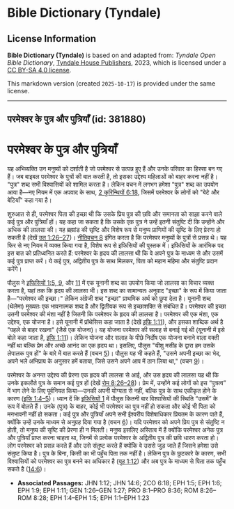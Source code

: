 # Bible Dictionary (Tyndale)

## License Information

**Bible Dictionary (Tyndale)** is based on and adapted from: _Tyndale Open Bible Dictionary_, [Tyndale House Publishers](https://tyndaleopenresources.com/), 2023, which is licensed under a [CC BY-SA 4.0 license](https://creativecommons.org/licenses/by-sa/4.0/legalcode.en).

This markdown version (created `2025-10-17`) is provided under the same license.



--------------------------------

## परमेश्वर के पुत्र और पुत्रियाँ (id: 381880)

परमेश्वर के पुत्र और पुत्रियाँ
==============================

यह अभिव्यक्ति उन मनुष्यों को दर्शाती है जो परमेश्वर से उत्पन्न हुए हैं और उनके परिवार का हिस्सा बन गए हैं। जब बाइबल परमेश्वर के पुत्रों की बात करती है, तो इसका उद्देश्य महिलाओं को बाहर करना नहीं है। "पुत्र" शब्द सभी विश्वासियों को शामिल करता है। लेकिन वचन में लगभग हमेशा "पुत्र" शब्द का उपयोग आया है—नए नियम में एक अपवाद के साथ, [2 कुरिन्थियों 6:18](https://ref.ly/2Cor6:18), जिसमें परमेश्वर के लोगों को "बेटे और बेटियाँ" कहा गया है।

शुरुआत से ही, परमेश्वर पिता की इच्छा थी कि उसके प्रिय पुत्र की छवि और समानता को साझा करने वाले कई पुत्र और पुत्रियाँ हों। यह कहा जा सकता है कि उसके एक पुत्र ने उन्हें इतनी संतुष्टि दी कि उन्होंने और अधिक की लालसा की। यह ब्रह्मांड की सृष्टि और विशेष रूप से मनुष्य प्राणियों की सृष्टि के लिए प्रेरणा हो सकती है (देखें [उत 1:26–27](https://ref.ly/Gen1:26-Gen1:27))। [नीतिवचन 8](https://ref.ly/Prov8:1-Prov8:36) इंगित करता है कि परमेश्वर मनुष्यों के पुत्रों से प्रसन्न थे। यह फिर से नए नियम में व्यक्त किया गया है, विशेष रूप से इफिसियों की पुस्तक में। इफिसियों के आरंभिक पद इस बात को प्रतिध्वनित करते हैं: परमेश्वर के हृदय की लालसा थी कि वे अपने पुत्र के माध्यम से और उसमें कई पुत्र प्राप्त करें। ये कई पुत्र, अद्वितीय पुत्र के साथ मिलकर, पिता को महान महिमा और संतुष्टि प्रदान करेंगे।

पौलुस ने [इफिसियों 1:5, 9](https://ref.ly/Eph1:5,Eph1:9), और [11](https://ref.ly/Eph1:11) में एक यूनानी शब्द का उपयोग किया जो लालसा का विचार व्यक्त करता है, यहां तक कि हृदय की लालसा भी। इस शब्द का सामान्यतः अनुवाद "इच्छा" के रूप में किया जाता है—"परमेश्वर की इच्छा।" लेकिन अंग्रेजी शब्द "इच्छा" प्राथमिक अर्थ को छुपा देता है। यूनानी शब्द (थेलेमा) मुख्यतः एक भावनात्मक शब्द है और द्वितीयक रूप से इच्छाशक्ति से संबंधित है। परमेश्वर की इच्छा उतनी परमेश्वर की मंशा नहीं है जितनी कि परमेश्वर के हृदय की लालसा है। परमेश्वर की एक मंशा, एक उद्देश्य, एक योजना है। इसे यूनानी में प्रॉथेसिस कहा जाता है (देखें [इफि 1:11](https://ref.ly/Eph1:11)), और इसका शाब्दिक अर्थ है "पहले से बाहर रखना" (जैसे एक योजना)। यह योजना परमेश्वर की सलाह से बनाई गई थी (यूनानी में इसे बोले कहा जाता है, [इफि 1:11](https://ref.ly/Eph1:11))। लेकिन योजना और सलाह के पीछे निर्दोष एक योजना बनाने वाला वक्ती नहीं था बल्कि प्रेम और अच्छे आनंद का एक हृदय था। इसलिए, पौलुस "यीशु मसीह के द्वारा हम उसके लेपालक पुत्र हों" के बारे में बात करते हैं (वचन [5](https://ref.ly/Eph1:5))। पौलुस यह भी कहते हैं, "उसने अपनी इच्छा का भेद, अपने भले अभिप्राय के अनुसार हमें बताया, जिसे उसने अपने आप में ठान लिया था," (वचन [9](https://ref.ly/Eph1:9))।

परमेश्वर के अनन्त उद्देश्य की प्रेरणा एक हृदय की लालसा से आई, और उस हृदय की लालसा यह थी कि उनके इकलौते पुत्र के समान कई पुत्र हों (देखें [रोम 8:26–28](https://ref.ly/Rom8:26-Rom8:28))। प्रेम में, उन्होंने कई लोगों को इस “पुत्रत्व” में भाग लेने के लिए पूर्वनियत किया—उनकी अपनी योग्यता से नहीं, बल्कि पुत्र के साथ एकीकृत होने के कारण ([इफि 1:4–5](https://ref.ly/Eph1:4-Eph1:5))। ध्यान दें कि [इफिसियों 1](https://ref.ly/Eph1:1-Eph1:23) में पौलुस कितनी बार विश्वासियों की स्थिति “उसमें” के रूप में बोलते हैं। उनके (पुत्र) के बाहर, कोई भी परमेश्वर का पुत्र नहीं हो सकता और कोई भी पिता को मनभावनी नहीं हो सकता। कई पुत्र और पुत्रियाँ अपने सभी ईश्वरीय विशेषाधिकार प्रियतम के कारण पाते हैं, क्योंकि उन्हें उनके माध्यम से अनुग्रह दिया गया है (वचन [6](https://ref.ly/Eph1:6))। यदि परमेश्वर को अपने प्रिय पुत्र से संतुष्टि न होती, तो मनुष्य की सृष्टि की प्रेरणा ही न मिलती। मनुष्य इसलिए अस्तित्व में हैं क्योंकि परमेश्वर अनेक पुत्र और पुत्रियाँ प्राप्त करना चाहता था, जिनमें से प्रत्येक परमेश्वर के अद्वितीय पुत्र की छवि धारण करता हो। लोग परमेश्वर को प्रसन्न करते हैं और उसे संतुष्ट करते हैं क्योंकि वे उससे जुड़ जाते हैं जिसने हमेशा उसे संतुष्ट किया है। पुत्र के बिना, किसी का भी पहुँच पिता तक नहीं है। लेकिन पुत्र के छुटकारे के कारण, सभी विश्वासियों को परमेश्वर का पुत्र बनने का अधिकार है ([युह 1:12](https://ref.ly/John1:12)) और अब पुत्र के माध्यम से पिता तक पहुँच सकते है ([14:6](https://ref.ly/John14:6))।

* **Associated Passages:** JHN 1:12; JHN 14:6; 2CO 6:18; EPH 1:5; EPH 1:6; EPH 1:9; EPH 1:11; GEN 1:26–GEN 1:27; PRO 8:1–PRO 8:36; ROM 8:26–ROM 8:28; EPH 1:4–EPH 1:5; EPH 1:1–EPH 1:23

